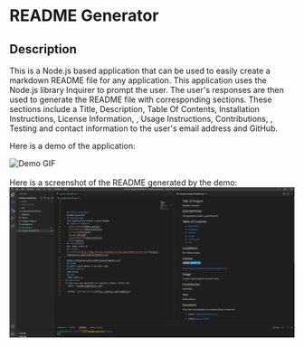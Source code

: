  # README Generator
  
  ## Description
  This is a Node.js based application that can be used to easily create a markdown README file for any application. This application uses the Node.js library Inquirer to prompt the user. The user's responses are then used to generate the README file with corresponding sections. These sections include a Title, Description, Table Of Contents, Installation Instructions, License Information, , Usage Instructions, Contributions, , Testing and contact information to the user's email address and GitHub. 

  Here is a demo of the application:

  ![Demo GIF](./assets/README.gif) 
  <br  />
  <br  />
  Here is a screenshot of the README generated by the demo: 
  <br  />
  ![Screenshot](./assets/README.png)
